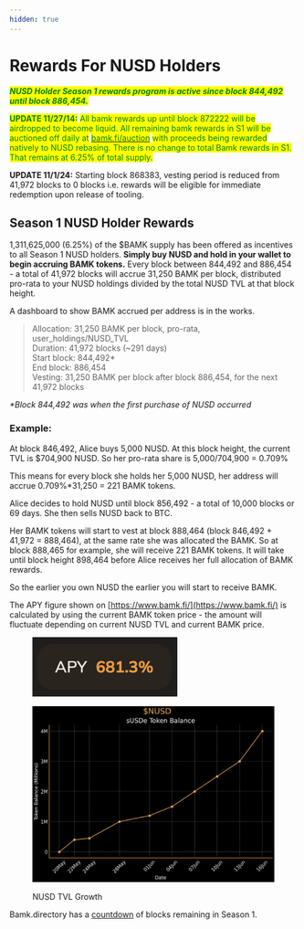 ```yaml
---
hidden: true
---
```


# Rewards For NUSD Holders

_<mark style="color:green;">**NUSD Holder Season 1 rewards program is active since block 844,492 until block 886,454.**</mark>_

<mark style="color:green;">**UPDATE 11/27/14:**</mark> <mark style="color:green;"></mark><mark style="color:green;">All bamk rewards up until block 872222 will be airdropped to become liquid. All remaining bamk rewards in S1 will be auctioned off daily at</mark> [<mark style="color:green;">bamk.fi/auction</mark>](https://bamk.fi/auction) <mark style="color:green;">with proceeds being rewarded natively to NUSD rebasing. There is no change to total Bamk rewards in S1. That remains at 6.25% of total supply.</mark>

**UPDATE 11/1/24:** Starting block 868383, vesting period is reduced from 41,972 blocks to 0 blocks i.e. rewards will be eligible for immediate redemption upon release of tooling.

## Season 1 NUSD Holder Rewards&#x20;

1,311,625,000 (6.25%) of the $BAMK supply has been offered as incentives to all Season 1 NUSD holders. **Simply buy NUSD and hold in your wallet to begin accruing BAMK tokens.** Every block between 844,492 and 886,454 - a total of 41,972 blocks will accrue 31,250 BAMK per block, distributed pro-rata to your NUSD holdings divided by the total NUSD TVL at that block height.

A dashboard to show BAMK accrued per address is in the works.

> Allocation: 31,250 BAMK per block, pro-rata, user\_holdings/NUSD\_TVL \
> Duration: 41,972 blocks (\~291 days) \
> Start block: 844,492\* \
> End block: 886,454 \
> Vesting: 31,250 BAMK per block after block 886,454, for the next 41,972 blocks

_\*Block 844,492 was when the first purchase of NUSD occurred_

### Example:

At block 846,492, Alice buys 5,000 NUSD. At this block height, the current TVL is $704,900 NUSD. So her pro-rata share is 5,000/704,900 = 0.709%

This means for every block she holds her 5,000 NUSD, her address will accrue 0.709%\*31,250 = 221 BAMK tokens.

Alice decides to hold NUSD until block 856,492 - a total of 10,000 blocks or 69 days. She then sells NUSD back to BTC.&#x20;

Her BAMK tokens will start to vest at block 888,464 (block 846,492 + 41,972 = 888,464), at the same rate she was allocated the BAMK. So at block 888,465 for example, she will receive 221 BAMK tokens. It will take until block height 898,464 before Alice receives her full allocation of BAMK rewards.

So the earlier you own NUSD the earlier you will start to receive BAMK.

The APY figure shown on [https://www.bamk.fi/](https://www.bamk.fi/) is calculated by using the current BAMK token price - the amount will fluctuate depending on current NUSD TVL and current BAMK price.

<figure><img src="../.gitbook/assets/Screenshot 2024-06-03 at 10.54.45.png" alt=""><figcaption></figcaption></figure>

<figure><img src="../.gitbook/assets/image (5).png" alt=""><figcaption><p>NUSD TVL Growth</p></figcaption></figure>

Bamk.directory has a [countdown](https://bamk.directory/) of blocks remaining in Season 1.&#x20;
